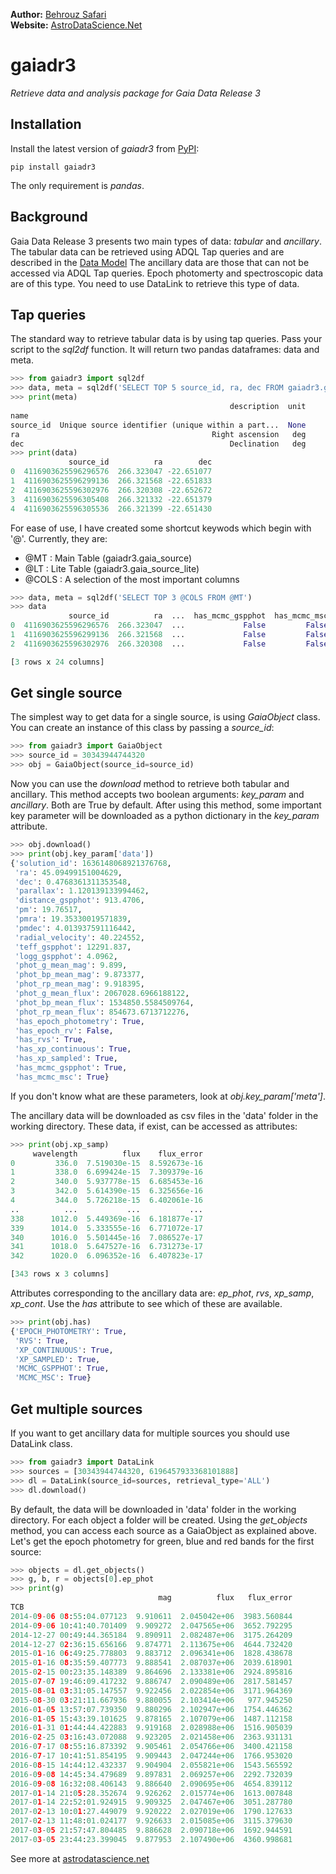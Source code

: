 **Author:** [Behrouz Safari](https://behrouzz.github.io/)<br/>
**Website:** [AstroDataScience.Net](http://astrodatascience.net/)<br/>

# gaiadr3
*Retrieve data and analysis package for Gaia Data Release 3*


## Installation

Install the latest version of *gaiadr3* from [PyPI](https://pypi.org/project/gaiadr3/):

    pip install gaiadr3

The only requirement is *pandas*.


## Background

Gaia Data Release 3 presents two main types of data: *tabular* and *ancillary*.
The tabular data can be retrieved using ADQL Tap queries and are described in the [Data Model](https://gea.esac.esa.int/archive/documentation/GDR3/Gaia_archive/chap_datamodel/)
The ancillary data are those that can not be accessed via ADQL Tap queries. Epoch photomerty and spectroscopic data are of this type.
You need to use DataLink to retrieve this type of data. 


## Tap queries

The standard way to retrieve tabular data is by using tap queries. Pass your script to the *sql2df* function. It will return two pandas dataframes: data and meta.

```python
>>> from gaiadr3 import sql2df
>>> data, meta = sql2df('SELECT TOP 5 source_id, ra, dec FROM gaiadr3.gaia_source')
>>> print(meta)
                                                 description  unit
name                                                              
source_id  Unique source identifier (unique within a part...  None
ra                                           Right ascension   deg
dec                                              Declination   deg
>>> print(data)
             source_id          ra        dec
0  4116903625596296576  266.323047 -22.651077
1  4116903625596299136  266.321568 -22.651833
2  4116903625596302976  266.320308 -22.652672
3  4116903625596305408  266.321332 -22.651379
4  4116903625596305536  266.321399 -22.651430
```

For ease of use, I have created some shortcut keywods which begin with '@'. Currently, they are:

* @MT : Main Table (gaiadr3.gaia_source)
* @LT : Lite Table (gaiadr3.gaia_source_lite)
* @COLS : A selection of the most important columns

```python
>>> data, meta = sql2df('SELECT TOP 3 @COLS FROM @MT')
>>> data
             source_id          ra  ...  has_mcmc_gspphot  has_mcmc_msc
0  4116903625596296576  266.323047  ...             False         False
1  4116903625596299136  266.321568  ...             False         False
2  4116903625596302976  266.320308  ...             False         False

[3 rows x 24 columns]
```


## Get single source

The simplest way to get data for a single source, is using *GaiaObject* class. You can create an instance of this class by passing a *source_id*:

```python
>>> from gaiadr3 import GaiaObject
>>> source_id = 30343944744320
>>> obj = GaiaObject(source_id=source_id)
```

Now you can use the *download* method to retrieve both tabular and ancillary. This method accepts two boolean arguments: *key_param* and *ancillary*.
Both are True by default. After using this method, some important key parameter will be downloaded as a python dictionary in the *key_param* attribute.

```python
>>> obj.download()
>>> print(obj.key_param['data'])
{'solution_id': 1636148068921376768,
 'ra': 45.09499151004629,
 'dec': 0.4768361311353548,
 'parallax': 1.120139133994462,
 'distance_gspphot': 913.4706,
 'pm': 19.76517,
 'pmra': 19.35330019571839,
 'pmdec': 4.013937591116442,
 'radial_velocity': 40.224552,
 'teff_gspphot': 12291.837,
 'logg_gspphot': 4.0962,
 'phot_g_mean_mag': 9.899,
 'phot_bp_mean_mag': 9.873377,
 'phot_rp_mean_mag': 9.918395,
 'phot_g_mean_flux': 2067028.6966188122,
 'phot_bp_mean_flux': 1534850.5584509764,
 'phot_rp_mean_flux': 854673.6713712276,
 'has_epoch_photometry': True,
 'has_epoch_rv': False,
 'has_rvs': True,
 'has_xp_continuous': True,
 'has_xp_sampled': True,
 'has_mcmc_gspphot': True,
 'has_mcmc_msc': True}
```

If you don't know what are these parameters, look at *obj.key_param['meta']*. <br/>

The ancillary data will be downloaded as csv files in the 'data' folder in the working directory. These data, if exist, can be accessed as attributes:<br/>

```python
>>> print(obj.xp_samp)
     wavelength          flux    flux_error
0         336.0  7.519030e-15  8.592673e-16
1         338.0  6.699424e-15  7.309379e-16
2         340.0  5.937778e-15  6.685453e-16
3         342.0  5.614390e-15  6.325656e-16
4         344.0  5.726218e-15  6.402061e-16
..          ...           ...           ...
338      1012.0  5.449369e-16  6.181877e-17
339      1014.0  5.333555e-16  6.771072e-17
340      1016.0  5.501445e-16  7.086527e-17
341      1018.0  5.647527e-16  6.731273e-17
342      1020.0  6.096352e-16  6.407823e-17

[343 rows x 3 columns]
```

Attributes corresponding to the ancillary data are: *ep_phot*, *rvs*, *xp_samp*, *xp_cont*. Use the *has* attribute to see which of these are available.

```python
>>> print(obj.has)
{'EPOCH_PHOTOMETRY': True,
 'RVS': True,
 'XP_CONTINUOUS': True,
 'XP_SAMPLED': True,
 'MCMC_GSPPHOT': True,
 'MCMC_MSC': True}
```

## Get multiple sources

If you want to get ancillary data for multiple sources you should use DataLink class. 

```python
>>> from gaiadr3 import DataLink
>>> sources = [30343944744320, 6196457933368101888]
>>> dl = DataLink(source_id=sources, retrieval_type='ALL')
>>> dl.download()
```

By default, the data will be downloaded in 'data' folder in the working directory. For each object a folder will be created.
Using the *get_objects* method, you can access each source as a GaiaObject as explained above.
Let's get the epoch photometry for green, blue and red bands for the first source:

```python
>>> objects = dl.get_objects()
>>> g, b, r = objects[0].ep_phot
>>> print(g)
                                 mag          flux   flux_error
TCB                                                            
2014-09-06 08:55:04.077123  9.910611  2.045042e+06  3983.560844
2014-09-06 10:41:40.701409  9.909272  2.047565e+06  3652.792295
2014-12-27 00:49:44.365184  9.890911  2.082487e+06  3175.264209
2014-12-27 02:36:15.656166  9.874771  2.113675e+06  4644.732420
2015-01-16 06:49:25.778803  9.883712  2.096341e+06  1828.438678
2015-01-16 08:35:59.407773  9.888541  2.087037e+06  2039.618901
2015-02-15 00:23:35.148389  9.864696  2.133381e+06  2924.895816
2015-07-07 19:46:09.417232  9.886747  2.090489e+06  2817.581457
2015-08-01 03:31:05.147557  9.922456  2.022854e+06  3171.964369
2015-08-30 03:21:11.667936  9.880055  2.103414e+06   977.945250
2016-01-05 13:57:07.739350  9.880296  2.102947e+06  1754.446362
2016-01-05 15:43:39.101625  9.878165  2.107079e+06  1487.112158
2016-01-31 01:44:44.422883  9.919168  2.028988e+06  1516.905039
2016-02-25 03:16:43.072088  9.923205  2.021458e+06  2363.931131
2016-07-17 08:55:16.873392  9.905461  2.054766e+06  3400.421158
2016-07-17 10:41:51.854195  9.909443  2.047244e+06  1766.953020
2016-08-15 14:44:12.432337  9.904904  2.055821e+06  1543.565592
2016-09-08 14:45:34.479689  9.897831  2.069257e+06  2292.732039
2016-09-08 16:32:08.406143  9.886640  2.090695e+06  4654.839112
2017-01-14 21:05:28.352674  9.926262  2.015774e+06  1613.007848
2017-01-14 22:52:01.924915  9.909325  2.047467e+06  3051.287780
2017-02-13 10:01:27.449079  9.920222  2.027019e+06  1790.127633
2017-02-13 11:48:01.024177  9.926633  2.015085e+06  3115.379630
2017-03-05 21:57:47.804485  9.886628  2.090718e+06  1692.944591
2017-03-05 23:44:23.399045  9.877953  2.107490e+06  4360.998681
```

See more at [astrodatascience.net](https://astrodatascience.net/)
